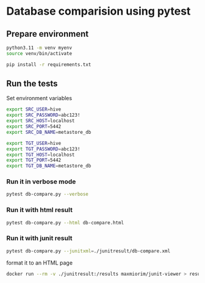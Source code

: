 # Database comparision using pytest

## Prepare environment

```bash
python3.11 -m venv myenv
source venv/bin/activate

pip install -r requirements.txt
```

## Run the tests

Set environment variables

```bash
export SRC_USER=hive
export SRC_PASSWORD=abc123!
export SRC_HOST=localhost
export SRC_PORT=5442
export SRC_DB_NAME=metastore_db

export TGT_USER=hive
export TGT_PASSWORD=abc123!
export TGT_HOST=localhost
export TGT_PORT=5442
export TGT_DB_NAME=metastore_db
```

### Run it in verbose mode

```bash
pytest db-compare.py --verbose
```

### Run it with html result

```bash
pytest db-compare.py --html db-compare.html
```

### Run it with junit result

```bash
pytest db-compare.py --junitxml=./junitresult/db-compare.xml
```

format it to an HTML page
```bash
docker run --rm -v ./junitresult:/results maxmiorim/junit-viewer > results.html
```